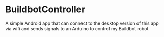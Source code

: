 BuildbotController
==================

A simple Android app that can connect to the desktop version of this app via wifi and sends signals to an Arduino to control my Buildbot robot
